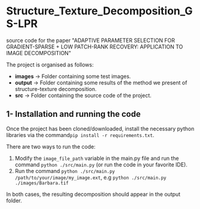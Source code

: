 # Structure_Texture_Decomposition_GS-LPR
source code for the paper "ADAPTIVE PARAMETER SELECTION FOR GRADIENT-SPARSE + LOW PATCH-RANK RECOVERY: APPLICATION TO IMAGE DECOMPOSITION"

The project is organised as follows:
* **images** -> Folder containing some test images.
* **output** -> Folder containing some results of the method we present of structure-texture decomposition.
* **src** -> Folder containing the source code of the project.

## 1- Installation and running the code
Once the project has been cloned/downloaded, install the necessary python libraries via the command```pip install -r requirements.txt```.

There are two ways to run the code:
1. Modify the ```image_file_path``` variable in the main.py file and run the command ```python ./src/main.py``` (or run the code in your favorite IDE).
2. Run the command ```python ./src/main.py /path/to/your/image/my_image.ext```, e.g ```python ./src/main.py ./images/Barbara.tif```

In both cases, the resulting decomposition should appear in the output folder.
